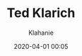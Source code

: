---
layout: page
title: Ted Klarich
date: 2020-04-01 00:05
author: Klahanie
comments: true
categories: []
thumbnail: /images/board/ted-klarich.jpg
bio:
---
